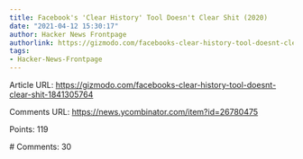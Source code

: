 ```yaml
---
title: Facebook's 'Clear History' Tool Doesn't Clear Shit (2020)
date: "2021-04-12 15:30:17"
author: Hacker News Frontpage
authorlink: https://gizmodo.com/facebooks-clear-history-tool-doesnt-clear-shit-1841305764
tags:
- Hacker-News-Frontpage
---
```


<p>Article URL: <a href="https://gizmodo.com/facebooks-clear-history-tool-doesnt-clear-shit-1841305764">https://gizmodo.com/facebooks-clear-history-tool-doesnt-clear-shit-1841305764</a></p>
<p>Comments URL: <a href="https://news.ycombinator.com/item?id=26780475">https://news.ycombinator.com/item?id=26780475</a></p>
<p>Points: 119</p>
<p># Comments: 30</p>
